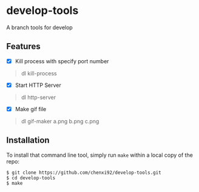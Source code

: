# develop-tools
A branch tools for develop


## Features
- [x] Kill process with specify port number
> dl kill-process <port-number>
  
- [x] Start HTTP Server
> dl http-server

- [x] Make gif file 
> dl gif-maker a.png b.png c.png


## Installation

To install that command line tool, simply run `make` within a local copy of the repo:
```shell
$ git clone https://github.com/chenxi92/develop-tools.git
$ cd develop-tools
$ make
```

